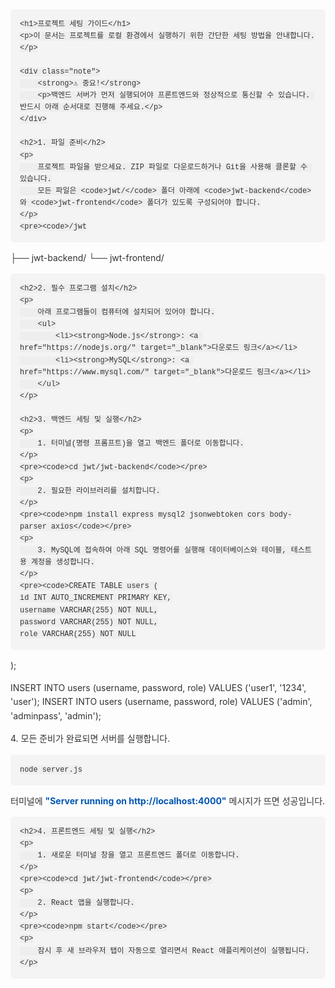 <!DOCTYPE html>
<html lang="ko">
<head>
    <meta charset="UTF-8">
    <meta name="viewport" content="width=device-width, initial-scale=1.0">
    <title>프로젝트 세팅 가이드</title>
    <style>
        body { font-family: -apple-system, BlinkMacSystemFont, "Segoe UI", Roboto, "Helvetica Neue", Arial, sans-serif; line-height: 1.6; padding: 20px; color: #333; }
        h1 { border-bottom: 2px solid #007bff; padding-bottom: 5px; color: #007bff; }
        h2 { margin-top: 30px; color: #0056b3; }
        pre { background-color: #f4f4f4; padding: 15px; border-radius: 5px; overflow-x: auto; white-space: pre-wrap; word-wrap: break-word; }
        code { font-family: 'Courier New', Courier, monospace; background-color: #eee; padding: 2px 5px; border-radius: 3px; }
        strong { color: #0056b3; }
        .note { background-color: #fff3cd; border-left: 5px solid #ffc107; padding: 10px; margin: 20px 0; }
        a { color: #007bff; text-decoration: none; }
        a:hover { text-decoration: underline; }
    </style>
</head>
<body>

    <h1>프로젝트 세팅 가이드</h1>
    <p>이 문서는 프로젝트를 로컬 환경에서 실행하기 위한 간단한 세팅 방법을 안내합니다.</p>

    <div class="note">
        <strong>⚠️ 중요!</strong>
        <p>백엔드 서버가 먼저 실행되어야 프론트엔드와 정상적으로 통신할 수 있습니다. 반드시 아래 순서대로 진행해 주세요.</p>
    </div>

    <h2>1. 파일 준비</h2>
    <p>
        프로젝트 파일을 받으세요. ZIP 파일로 다운로드하거나 Git을 사용해 클론할 수 있습니다.
        모든 파일은 <code>jwt/</code> 폴더 아래에 <code>jwt-backend</code>와 <code>jwt-frontend</code> 폴더가 있도록 구성되어야 합니다.
    </p>
    <pre><code>/jwt
├── jwt-backend/
└── jwt-frontend/
</code></pre>

    <h2>2. 필수 프로그램 설치</h2>
    <p>
        아래 프로그램들이 컴퓨터에 설치되어 있어야 합니다.
        <ul>
            <li><strong>Node.js</strong>: <a href="https://nodejs.org/" target="_blank">다운로드 링크</a></li>
            <li><strong>MySQL</strong>: <a href="https://www.mysql.com/" target="_blank">다운로드 링크</a></li>
        </ul>
    </p>

    <h2>3. 백엔드 세팅 및 실행</h2>
    <p>
        1. 터미널(명령 프롬프트)을 열고 백엔드 폴더로 이동합니다.
    </p>
    <pre><code>cd jwt/jwt-backend</code></pre>
    <p>
        2. 필요한 라이브러리를 설치합니다.
    </p>
    <pre><code>npm install express mysql2 jsonwebtoken cors body-parser axios</code></pre>
    <p>
        3. MySQL에 접속하여 아래 SQL 명령어를 실행해 데이터베이스와 테이블, 테스트용 계정을 생성합니다.
    </p>
    <pre><code>CREATE TABLE users (
    id INT AUTO_INCREMENT PRIMARY KEY,
    username VARCHAR(255) NOT NULL,
    password VARCHAR(255) NOT NULL,
    role VARCHAR(255) NOT NULL
);

INSERT INTO users (username, password, role) VALUES ('user1', '1234', 'user');
INSERT INTO users (username, password, role) VALUES ('admin', 'adminpass', 'admin');</code></pre>
    <p>
        4. 모든 준비가 완료되면 서버를 실행합니다.
    </p>
    <pre><code>node server.js</code></pre>
    <p>
        터미널에 <strong>"Server running on http://localhost:4000"</strong> 메시지가 뜨면 성공입니다.
    </p>

    <h2>4. 프론트엔드 세팅 및 실행</h2>
    <p>
        1. 새로운 터미널 창을 열고 프론트엔드 폴더로 이동합니다.
    </p>
    <pre><code>cd jwt/jwt-frontend</code></pre>
    <p>
        2. React 앱을 실행합니다.
    </p>
    <pre><code>npm start</code></pre>
    <p>
        잠시 후 새 브라우저 탭이 자동으로 열리면서 React 애플리케이션이 실행됩니다.
    </p>

</body>
</html>
